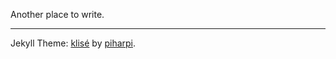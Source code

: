 Another place to write.

---

Jekyll Theme: [klisé](https://github.com/piharpi/jekyll-klise) by [piharpi](https://github.com/piharpi).
